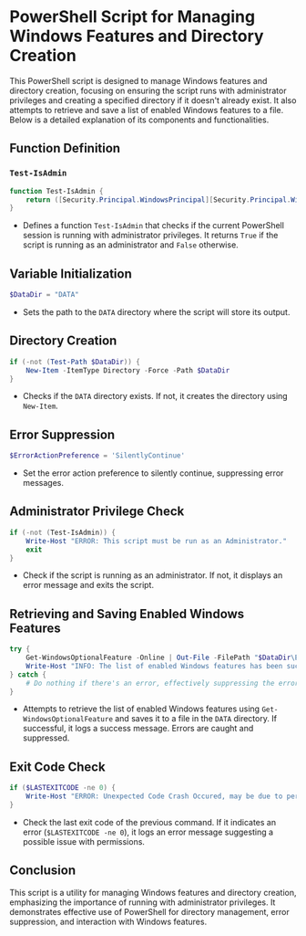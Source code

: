 # PowerShell Script for Managing Windows Features and Directory Creation

This PowerShell script is designed to manage Windows features and directory creation, focusing on ensuring the script runs with administrator privileges and creating a specified directory if it doesn't already exist. It also attempts to retrieve and save a list of enabled Windows features to a file. Below is a detailed explanation of its components and functionalities.

## Function Definition

### `Test-IsAdmin`
```powershell
function Test-IsAdmin {
    return ([Security.Principal.WindowsPrincipal][Security.Principal.WindowsIdentity]::GetCurrent()).IsInRole([Security.Principal.WindowsBuiltInRole] "Administrator")
}
```
- Defines a function `Test-IsAdmin` that checks if the current PowerShell session is running with administrator privileges. It returns `True` if the script is running as an administrator and `False` otherwise.

## Variable Initialization

```powershell
$DataDir = "DATA"
```
- Sets the path to the `DATA` directory where the script will store its output.

## Directory Creation

```powershell
if (-not (Test-Path $DataDir)) {
    New-Item -ItemType Directory -Force -Path $DataDir
}
```
- Checks if the `DATA` directory exists. If not, it creates the directory using `New-Item`.

## Error Suppression

```powershell
$ErrorActionPreference = 'SilentlyContinue'
```
- Set the error action preference to silently continue, suppressing error messages.

## Administrator Privilege Check

```powershell
if (-not (Test-IsAdmin)) {
    Write-Host "ERROR: This script must be run as an Administrator."
    exit
}
```
- Check if the script is running as an administrator. If not, it displays an error message and exits the script.

## Retrieving and Saving Enabled Windows Features

```powershell
try {
    Get-WindowsOptionalFeature -Online | Out-File -FilePath "$DataDir\Enabled_Window_Features.txt" -Encoding utf8
    Write-Host "INFO: The list of enabled Windows features has been successfully saved to $DataDir\Enabled_Window_Features.txt"
} catch {
    # Do nothing if there's an error, effectively suppressing the error
}
```
- Attempts to retrieve the list of enabled Windows features using `Get-WindowsOptionalFeature` and saves it to a file in the `DATA` directory. If successful, it logs a success message. Errors are caught and suppressed.

## Exit Code Check

```powershell
if ($LASTEXITCODE -ne 0) {
    Write-Host "ERROR: Unexpected Code Crash Occured, may be due to permissions."
}
```
- Check the last exit code of the previous command. If it indicates an error (`$LASTEXITCODE -ne 0`), it logs an error message suggesting a possible issue with permissions.

## Conclusion

This script is a utility for managing Windows features and directory creation, emphasizing the importance of running with administrator privileges. It demonstrates effective use of PowerShell for directory management, error suppression, and interaction with Windows features.